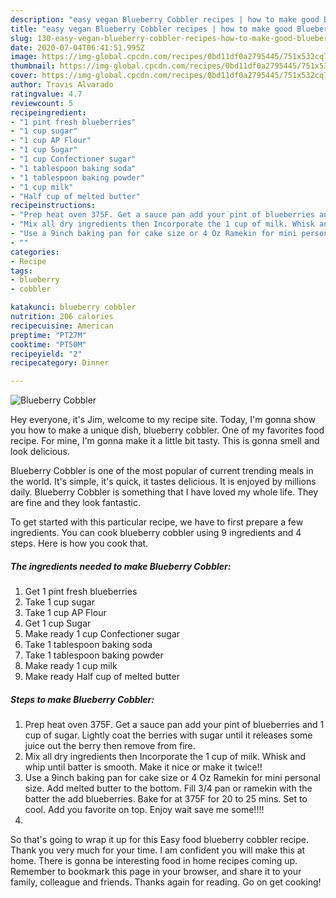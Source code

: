 ```yaml
---
description: "easy vegan Blueberry Cobbler recipes | how to make good Blueberry Cobbler"
title: "easy vegan Blueberry Cobbler recipes | how to make good Blueberry Cobbler"
slug: 130-easy-vegan-blueberry-cobbler-recipes-how-to-make-good-blueberry-cobbler
date: 2020-07-04T06:41:51.995Z
image: https://img-global.cpcdn.com/recipes/0bd11df0a2795445/751x532cq70/blueberry-cobbler-recipe-main-photo.jpg
thumbnail: https://img-global.cpcdn.com/recipes/0bd11df0a2795445/751x532cq70/blueberry-cobbler-recipe-main-photo.jpg
cover: https://img-global.cpcdn.com/recipes/0bd11df0a2795445/751x532cq70/blueberry-cobbler-recipe-main-photo.jpg
author: Travis Alvarado
ratingvalue: 4.7
reviewcount: 5
recipeingredient:
- "1 pint fresh blueberries"
- "1 cup sugar"
- "1 cup AP Flour"
- "1 cup Sugar"
- "1 cup Confectioner sugar"
- "1 tablespoon baking soda"
- "1 tablespoon baking powder"
- "1 cup milk"
- "Half cup of melted butter"
recipeinstructions:
- "Prep heat oven 375F. Get a sauce pan add your pint of blueberries and 1 cup of sugar. Lightly coat the berries with sugar until it releases some juice out the berry then remove from fire."
- "Mix all dry ingredients then Incorporate the 1 cup of milk. Whisk and whip until batter is smooth. Make it nice or make it twice!!"
- "Use a 9inch baking pan for cake size or 4 Oz Ramekin for mini personal size. Add melted butter to the bottom. Fill 3/4 pan or ramekin with the batter the add blueberries. Bake for at 375F for 20 to 25 mins. Set to cool. Add you favorite on top. Enjoy wait save me some!!!!"
- ""
categories:
- Recipe
tags:
- blueberry
- cobbler

katakunci: blueberry cobbler 
nutrition: 206 calories
recipecuisine: American
preptime: "PT27M"
cooktime: "PT50M"
recipeyield: "2"
recipecategory: Dinner

---
```



![Blueberry Cobbler](https://img-global.cpcdn.com/recipes/0bd11df0a2795445/751x532cq70/blueberry-cobbler-recipe-main-photo.jpg)

Hey everyone, it's Jim, welcome to my recipe site. Today, I'm gonna show you how to make a unique dish, blueberry cobbler. One of my favorites food recipe. For mine, I'm gonna make it a little bit tasty. This is gonna smell and look delicious.



Blueberry Cobbler is one of the most popular of current trending meals in the world. It's simple, it's quick, it tastes delicious. It is enjoyed by millions daily. Blueberry Cobbler is something that I have loved my whole life. They are fine and they look fantastic.


To get started with this particular recipe, we have to first prepare a few ingredients. You can cook blueberry cobbler using 9 ingredients and 4 steps. Here is how you cook that.

<!--inarticleads1-->

##### The ingredients needed to make Blueberry Cobbler:

1. Get 1 pint fresh blueberries
1. Take 1 cup sugar
1. Take 1 cup AP Flour
1. Get 1 cup Sugar
1. Make ready 1 cup Confectioner sugar
1. Take 1 tablespoon baking soda
1. Take 1 tablespoon baking powder
1. Make ready 1 cup milk
1. Make ready Half cup of melted butter




<!--inarticleads2-->

##### Steps to make Blueberry Cobbler:

1. Prep heat oven 375F. Get a sauce pan add your pint of blueberries and 1 cup of sugar. Lightly coat the berries with sugar until it releases some juice out the berry then remove from fire.
1. Mix all dry ingredients then Incorporate the 1 cup of milk. Whisk and whip until batter is smooth. Make it nice or make it twice!!
1. Use a 9inch baking pan for cake size or 4 Oz Ramekin for mini personal size. Add melted butter to the bottom. Fill 3/4 pan or ramekin with the batter the add blueberries. Bake for at 375F for 20 to 25 mins. Set to cool. Add you favorite on top. Enjoy wait save me some!!!!
1. 




So that's going to wrap it up for this Easy food blueberry cobbler recipe. Thank you very much for your time. I am confident you will make this at home. There is gonna be interesting food in home recipes coming up. Remember to bookmark this page in your browser, and share it to your family, colleague and friends. Thanks again for reading. Go on get cooking!
